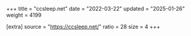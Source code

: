 +++
title = "ccsleep.net"
date = "2022-03-22"
updated = "2025-01-26"
weight = 4199

[extra]
source = "https://ccsleep.net/"
ratio = 28
size = 4
+++
